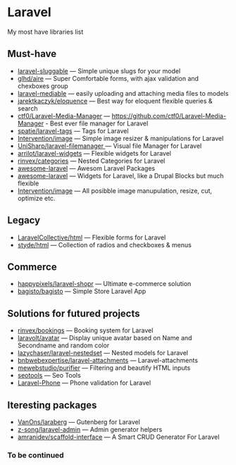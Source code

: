 # Laravel
My most have libraries list

## Must-have 

* [laravel-sluggable](https://github.com/spatie/laravel-sluggable) — Simple unique slugs for your model
* [glhd/aire](https://github.com/glhd/aire) — Super Comfortable forms, with ajax validation and chexboxes group
* [laravel-mediable](https://github.com/plank/laravel-mediable) — easily uploading and attaching media files to models
* [jarektkaczyk/eloquence](https://github.com/jarektkaczyk/eloquence/wiki/Mappable) — Best way for eloquent flexible queries & search
* [ctf0/Laravel-Media-Manager](https://github.com/Laravel-Media-Manager) —  https://github.com/ctf0/Laravel-Media-Manager - Best ever file manager for Laravel
* [spatie/laravel-tags](https://github.com/spatie/laravel-tags) — Tags for Laravel
* [Intervention/image](https://github.com/Intervention/image) — Simple image resizer & manipulations for Laravel
* [UniSharp/laravel-filemanager ](https://github.com/UniSharp/laravel-filemanager) — Visual file Manager for Laravel
* [arrilot/laravel-widgets](https://github.com/arrilot/laravel-widgets) — Flexible widgets for Laravel
* [rinvex/categories](https://github.com/rinvex/categories) — Nested Categories for Laravel
* [awesome-laravel](https://github.com/chiraggude/awesome-laravel) — Awesom Laravel Packages
* [awesome-laravel](https://github.com/arrilot/laravel-widgets) — Widgets for Laravel, like a Drupal Blocks but much flexible
* [Intervention/image](https://github.com/Intervention/image) — All posibble image manupulation, resize, cut, optimize etc.

## Legacy
* [LaravelCollective/html](https://github.com/LaravelCollective/html) — Flexible forms for Laravel
* [styde/html](https://github.com/StydeNet/html) — Collection of radios and checkboxes & menus

## Commerce

* [happypixels/laravel-shopr](https://github.com/happypixels/laravel-shopr) — Ultimate e-commerce solution
* [bagisto/bagisto](https://github.com/bagisto/bagisto) — Simple Store Laravel App

## Solutions for futured projects

* [rinvex/bookings](https://github.com/rinvex/bookings) — Booking system for Laravel
* [laravolt/avatar](https://github.com/laravolt/avatar) — Display unique avatar based on Name and Secondname and random color
* [lazychaser/laravel-nestedset](https://github.com/lazychaser/laravel-nestedset) — Nested models for Laravel
* [bnbwebexpertise/laravel-attachments](https://github.com/bnbwebexpertise/laravel-attachments)  — Laravel-attachments
* [mewebstudio/purifier](https://github.com/mewebstudio/purifier) — Filtering and beautify HTML inputs
* [seotools](https://github.com/artesaos/seotools) — Seo Tools
* [Laravel-Phone](https://github.com/Propaganistas/Laravel-Phone) — Phone validation for Laravel

## Iteresting packages

* [VanOns/laraberg](https://github.com/VanOns/laraberg) — Gutenberg for Laravel
* [z-song/laravel-admin](https://github.com/z-song/laravel-admin) — Admin generator helpers
* [amranidev/scaffold-interface](https://github.com/amranidev/scaffold-interface) — A Smart CRUD Generator For Laravel

### To be continued
